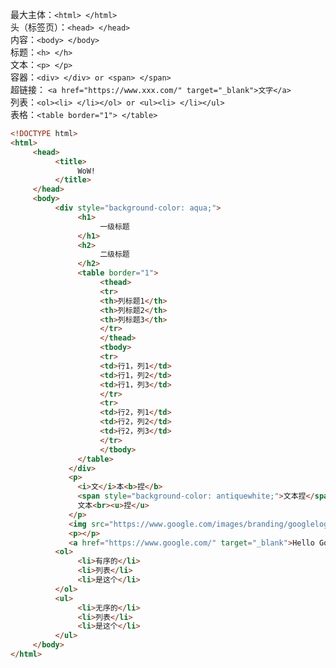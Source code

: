 最大主体：`<html> </html>`   
头（标签页）：`<head> </head>`   
内容：`<body> </body>`   
标题：`<h> </h>`  
文本：`<p> </p>`   
容器：`<div> </div> or <span> </span>`   
超链接： `<a href="https://www.xxx.com/" target="_blank">文字</a>`   
列表：`<ol><li> </li></ol> or <ul><li> </li></ul>`   
表格：`<table border="1"> </table>`

```html
<!DOCTYPE html>
<html>
     <head>
          <title>
               WoW!
          </title>
     </head>
     <body>
          <div style="background-color: aqua;">
               <h1>
                    一级标题
               </h1>
               <h2>
                    二级标题
               </h2>
               <table border="1">
                    <thead>
                    <tr>
                    <th>列标题1</th>
                    <th>列标题2</th>
                    <th>列标题3</th>
                    </tr>
                    </thead>
                    <tbody>
                    <tr>
                    <td>行1，列1</td>
                    <td>行1，列2</td>
                    <td>行1，列3</td>
                    </tr>
                    <tr>
                    <td>行2，列1</td>
                    <td>行2，列2</td>
                    <td>行2，列3</td>
                    </tr>
                    </tbody>
               </table>
             </div>
             <p>
               <i>文</i>本<b>捏</b>
               <span style="background-color: antiquewhite;">文本捏</span>
               文本<br><u>捏</u>
             </p>
             <img src="https://www.google.com/images/branding/googlelogo/2x/googlelogo_color_272x92dp.png" height="92" width="272">
             <p></p>
             <a href="https://www.google.com/" target="_blank">Hello Google</a>
          <ol>
               <li>有序的</li>
               <li>列表</li>
               <li>是这个</li>
          </ol>
          <ul>
               <li>无序的</li>
               <li>列表</li>
               <li>是这个</li>
          </ul>
     </body>
</html>
```
